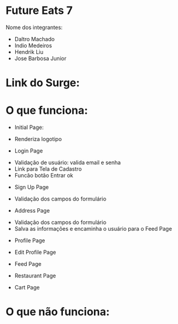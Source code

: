 # Future Eats 7

Nome dos integrantes: 
- Daltro Machado
- Indio Medeiros
- Hendrik Liu
- Jose Barbosa Junior

# Link do Surge:

# O que funciona:
* Initial Page:
- Renderiza logotipo

* Login Page
- Validação de usuário: valida email e senha
- Link para Tela de Cadastro
- Funcão botão Entrar ok

* Sign Up Page
- Validação dos campos do formulário

* Address Page
- Validação dos campos do formulário
- Salva as informações e encaminha o usuário para o Feed Page

* Profile Page

* Edit Profile Page

* Feed Page

* Restaurant Page 

* Cart Page


# O que não funciona: 
